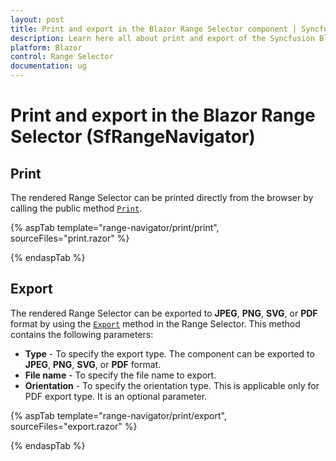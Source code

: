 ```yaml
---
layout: post
title: Print and export in the Blazor Range Selector component | Syncfusion
description: Learn here all about print and export of the Syncfusion Blazor Range Selector (SfRangeNavigator) component and more.
platform: Blazor
control: Range Selector
documentation: ug
---
```


# Print and export in the Blazor Range Selector (SfRangeNavigator)

## Print

The rendered Range Selector can be printed directly from the browser by calling the public method [`Print`](https://help.syncfusion.com/cr/blazor/Syncfusion.Blazor.Charts.SfRangeNavigator.html#Syncfusion_Blazor_Charts_SfRangeNavigator_Print).

{% aspTab template="range-navigator/print/print", sourceFiles="print.razor" %}

{% endaspTab %}

## Export

The rendered Range Selector can be exported to **JPEG**, **PNG**, **SVG**, or **PDF** format by using the [`Export`](https://help.syncfusion.com/cr/blazor/Syncfusion.Blazor.Charts.SfRangeNavigator.html#Syncfusion_Blazor_Charts_SfRangeNavigator_Export_Syncfusion_Blazor_Charts_ExportType_System_String_System_Nullable_Syncfusion_PdfExport_PdfPageOrientation__System_Boolean_) method in the Range Selector. This method contains the following parameters:

* **Type** - To specify the export type. The component can be exported to **JPEG**, **PNG**, **SVG**, or **PDF** format.
* **File name** - To specify the file name to export.
* **Orientation** - To specify the orientation type. This is applicable only for PDF export type. It is an optional parameter.

{% aspTab template="range-navigator/print/export", sourceFiles="export.razor" %}

{% endaspTab %}